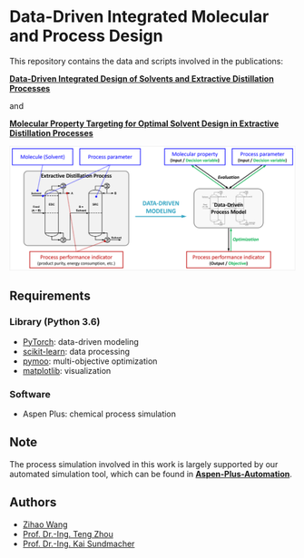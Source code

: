 # Data-Driven Integrated Molecular and Process Design

This repository contains the data and scripts involved in the publications:

**[Data-Driven Integrated Design of Solvents and Extractive Distillation Processes](https://doi.org/10.1002/aic.18236)**

and

**[Molecular Property Targeting for Optimal Solvent Design in Extractive Distillation Processes](https://doi.org/10.1016/B978-0-443-15274-0.50199-2)**

<img src="data-driven-CAMPD.png" width="800">

## Requirements 
### Library (Python 3.6)
* [PyTorch](https://pytorch.org/): data-driven modeling
* [scikit-learn](https://scikit-learn.org/stable/): data processing
* [pymoo](https://pymoo.org/): multi-objective optimization 
* [matplotlib](https://matplotlib.org/): visualization

### Software
* Aspen Plus: chemical process simulation

## Note
The process simulation involved in this work is largely supported by our automated simulation tool, which can be found in [**Aspen-Plus-Automation**](https://github.com/zwang1995/Aspen-Plus-Automation).  

## Authors
* [Zihao Wang](https://zwang1995.github.io)
* [Prof. Dr.-Ing. Teng Zhou](https://facultyprofiles.hkust-gz.edu.cn/faculty-personal-page/ZHOU-Teng/tengzhou)
* [Prof. Dr.-Ing. Kai Sundmacher](https://www.mpi-magdeburg.mpg.de/person/24754/16345)
